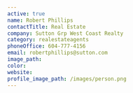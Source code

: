 ```yaml
---
active: true
name: Robert Phillips
contactTitle: Real Estate
company: Sutton Grp West Coast Realty
category: realestateagents
phoneOffice: 604-777-4156
email: robertphillips@sutton.com
image_path:
color:
website:
profile_image_path: /images/person.png
---
```




